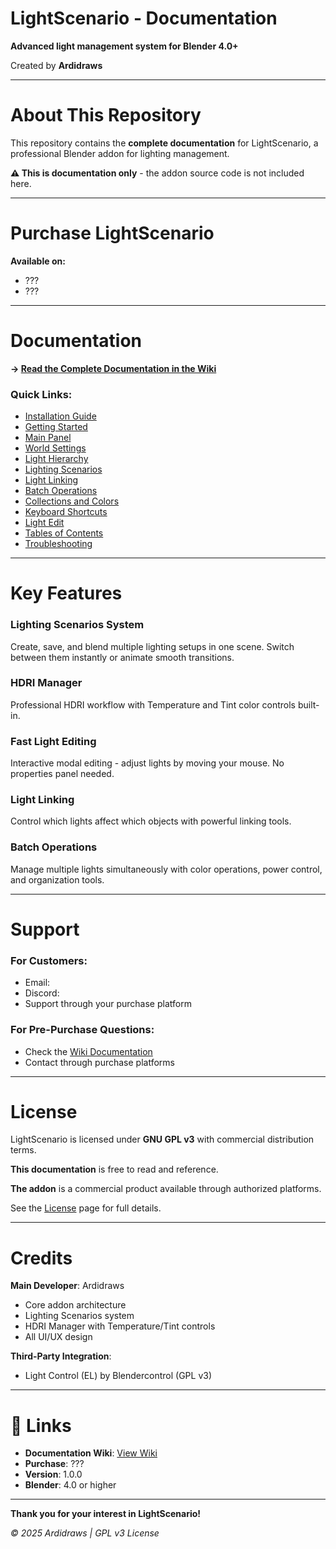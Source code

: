 # LightScenario - Documentation

**Advanced light management system for Blender 4.0+**

Created by **Ardidraws**

---

# About This Repository

This repository contains the **complete documentation** for LightScenario, a professional Blender addon for lighting management.

**⚠️ This is documentation only** - the addon source code is not included here.

---

# Purchase LightScenario

**Available on:**
- ???
- ???

---

# Documentation

**→ [Read the Complete Documentation in the Wiki](../../wiki)**

### Quick Links:
- [Installation Guide](../../wiki/01-Installation)
- [Getting Started](../../wiki/02-Getting-Started)
- [Main Panel](../../wiki/03-Main-Panel)
- [World Settings](../../wiki/04-World-Settings)
- [Light Hierarchy](../../wiki/05-Lights-Hierarchy)
- [Lighting Scenarios](../../wiki/06-Lighting-Scenarios)
- [Light Linking](../../wiki/07-Light-Linking)
- [Batch Operations](../../wiki/08-Batch-Operations)
- [Collections and Colors](../../wiki/09-Collections-and-Colors)
- [Keyboard Shortcuts](../../wiki/10-Keyboard-Shortcuts)
- [Light Edit](../../wiki/11-Light-Edit)
- [Tables of Contents](../../wiki/Table-of-Contents)
- [Troubleshooting](../../wiki/Troubleshooting)

---

# Key Features

### Lighting Scenarios System
Create, save, and blend multiple lighting setups in one scene. Switch between them instantly or animate smooth transitions.

### HDRI Manager
Professional HDRI workflow with Temperature and Tint color controls built-in.

### Fast Light Editing
Interactive modal editing - adjust lights by moving your mouse. No properties panel needed.

### Light Linking
Control which lights affect which objects with powerful linking tools.

### Batch Operations
Manage multiple lights simultaneously with color operations, power control, and organization tools.

---

# Support

### For Customers:
- Email: 
- Discord: 
- Support through your purchase platform

### For Pre-Purchase Questions:
- Check the [Wiki Documentation](../../wiki)
- Contact through purchase platforms

---

# License

LightScenario is licensed under **GNU GPL v3** with commercial distribution terms.

**This documentation** is free to read and reference.

**The addon** is a commercial product available through authorized platforms.

See the [License](../../wiki/License) page for full details.

---

# Credits

**Main Developer**: Ardidraws
- Core addon architecture
- Lighting Scenarios system
- HDRI Manager with Temperature/Tint controls
- All UI/UX design

**Third-Party Integration**:
- Light Control (EL) by Blendercontrol (GPL v3)

---

# 🔗 Links

- **Documentation Wiki**: [View Wiki](../../wiki)
- **Purchase**: ???
- **Version**: 1.0.0
- **Blender**: 4.0 or higher

---

**Thank you for your interest in LightScenario!**

*© 2025 Ardidraws | GPL v3 License*
